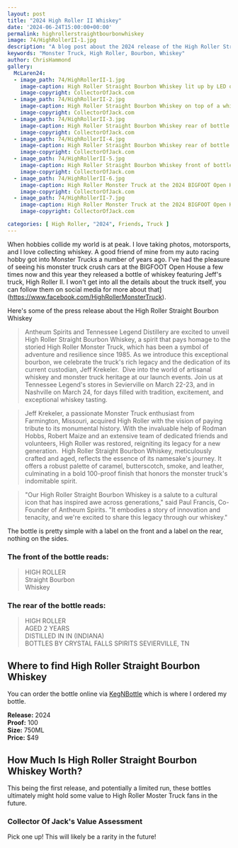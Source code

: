 ```yaml
---
layout: post
title: "2024 High Roller II Whiskey"
date: '2024-06-24T15:00:00+00:00'
permalink: highrollerstraightbourbonwhiskey
image: 74/HighRollerII-1.jpg
description: "A blog post about the 2024 release of the High Roller Straight Bourbon Whiskey"
keywords: "Monster Truck, High Roller, Bourbon, Whiskey"
author: ChrisHammond
gallery:
  McLaren24:
  - image_path: 74/HighRollerII-1.jpg
    image-caption: High Roller Straight Bourbon Whiskey lit up by LED on top of a whiskey barrel
    image-copyright: CollectorOfJack.com
  - image_path: 74/HighRollerII-2.jpg
    image-caption: High Roller Straight Bourbon Whiskey on top of a whiskey barrel
    image-copyright: CollectorOfJack.com
  - image_path: 74/HighRollerII-3.jpg
    image-caption: High Roller Straight Bourbon Whiskey rear of bottle on top of a whiskey barrel
    image-copyright: CollectorOfJack.com
  - image_path: 74/HighRollerII-4.jpg
    image-caption: High Roller Straight Bourbon Whiskey rear of bottle zoomed in label
    image-copyright: CollectorOfJack.com
  - image_path: 74/HighRollerII-5.jpg
    image-caption: High Roller Straight Bourbon Whiskey front of bottle zoomed in label
    image-copyright: CollectorOfJack.com
  - image_path: 74/HighRollerII-6.jpg
    image-caption: High Roller Monster Truck at the 2024 BIGFOOT Open House
    image-copyright: CollectorOfJack.com
  - image_path: 74/HighRollerII-7.jpg
    image-caption: High Roller Monster Truck at the 2024 BIGFOOT Open House crushing cars
    image-copyright: CollectorOfJack.com

categories: [ High Roller, "2024", Friends, Truck ]
---
```

When hobbies collide my world is at peak. I love taking photos, motorsports, and I love collecting whiskey. A good friend of mine from my auto racing hobby got into Monster Trucks a number of years ago. I've had the pleasure of seeing his monster truck crush cars at the BIGFOOT Open House a few times now and this year they released a bottle of whiskey featuring Jeff's truck, High Roller II. I won't get into all the details about the truck itself, you can follow them on social media for more about that](https://www.facebook.com/HighRollerMonsterTruck).

Here's some of the press release about the High Roller Straight Bourbon Whiskey

> Antheum Spirits and Tennessee Legend Distillery are excited to unveil High Roller Straight Bourbon Whiskey, a spirit that pays homage to the storied High Roller Monster Truck, which has been a symbol of adventure and resilience since 1985. As we introduce this exceptional bourbon, we celebrate the truck's rich legacy and the dedication of its current custodian, Jeff Krekeler.
​
> Dive into the world of artisanal whiskey and monster truck heritage at our launch events. Join us at Tennessee Legend's stores in Sevierville on March 22-23, and in Nashville on March 24, for days filled with tradition, excitement, and exceptional whiskey tasting.

> ​Jeff Krekeler, a passionate Monster Truck enthusiast from Farmington, Missouri, acquired High Roller with the vision of paying tribute to its monumental history. With the invaluable help of Rodman Hobbs, Robert Maize and an extensive team of dedicated friends and volunteers, High Roller was restored, reigniting its legacy for a new generation.
​
> High Roller Straight Bourbon Whiskey, meticulously crafted and aged, reflects the essence of its namesake's journey. It offers a robust palette of caramel, butterscotch, smoke, and leather, culminating in a bold 100-proof finish that honors the monster truck's indomitable spirit.

> "Our High Roller Straight Bourbon Whiskey is a salute to a cultural icon that has inspired awe across generations," said Paul Francis, Co-Founder of Antheum Spirits. "It embodies a story of innovation and tenacity, and we're excited to share this legacy through our whiskey."

The bottle is pretty simple with a label on the front and a label on the rear, nothing on the sides. 

### The front of the bottle reads:
> HIGH ROLLER  
> Straight Bourbon  
> Whiskey  

### The rear of the bottle reads:
> HIGH ROLLER  
> AGED 2 YEARS  
> DISTILLED IN IN (INDIANA)  
> BOTTLES BY CRYSTAL FALLS SPIRITS SEVIERVILLE, TN  

## Where to find High Roller Straight Bourbon Whiskey
You can order the bottle online via [KegNBottle](https://kegnbottle.com/products/copy-of-tennessee-legend-the-high-roller-straight-whiskey-750ml) which is where I ordered my bottle.

**Release:** 2024  
**Proof:** 100  
**Size:** 750ML  
**Price:** $49


## How Much Is High Roller Straight Bourbon Whiskey Worth?
This being the first release, and potentially a limited run, these bottles ultimately might hold some value to High Roller Moster Truck fans in the future.
 
### Collector Of Jack's Value Assessment
Pick one up! This will likely be a rarity in the future! 